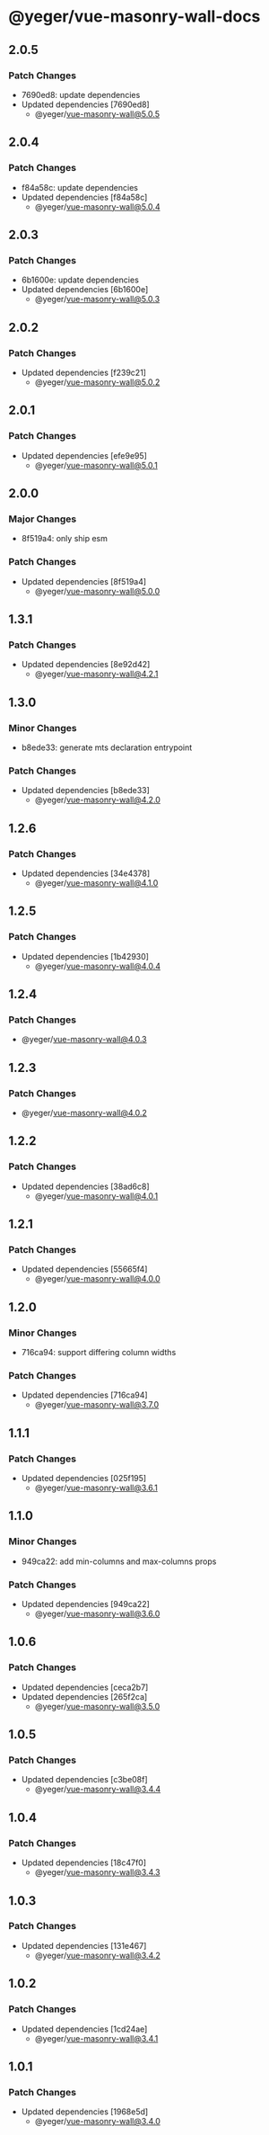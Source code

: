 # @yeger/vue-masonry-wall-docs

## 2.0.5

### Patch Changes

- 7690ed8: update dependencies
- Updated dependencies [7690ed8]
  - @yeger/vue-masonry-wall@5.0.5

## 2.0.4

### Patch Changes

- f84a58c: update dependencies
- Updated dependencies [f84a58c]
  - @yeger/vue-masonry-wall@5.0.4

## 2.0.3

### Patch Changes

- 6b1600e: update dependencies
- Updated dependencies [6b1600e]
  - @yeger/vue-masonry-wall@5.0.3

## 2.0.2

### Patch Changes

- Updated dependencies [f239c21]
  - @yeger/vue-masonry-wall@5.0.2

## 2.0.1

### Patch Changes

- Updated dependencies [efe9e95]
  - @yeger/vue-masonry-wall@5.0.1

## 2.0.0

### Major Changes

- 8f519a4: only ship esm

### Patch Changes

- Updated dependencies [8f519a4]
  - @yeger/vue-masonry-wall@5.0.0

## 1.3.1

### Patch Changes

- Updated dependencies [8e92d42]
  - @yeger/vue-masonry-wall@4.2.1

## 1.3.0

### Minor Changes

- b8ede33: generate mts declaration entrypoint

### Patch Changes

- Updated dependencies [b8ede33]
  - @yeger/vue-masonry-wall@4.2.0

## 1.2.6

### Patch Changes

- Updated dependencies [34e4378]
  - @yeger/vue-masonry-wall@4.1.0

## 1.2.5

### Patch Changes

- Updated dependencies [1b42930]
  - @yeger/vue-masonry-wall@4.0.4

## 1.2.4

### Patch Changes

- @yeger/vue-masonry-wall@4.0.3

## 1.2.3

### Patch Changes

- @yeger/vue-masonry-wall@4.0.2

## 1.2.2

### Patch Changes

- Updated dependencies [38ad6c8]
  - @yeger/vue-masonry-wall@4.0.1

## 1.2.1

### Patch Changes

- Updated dependencies [55665f4]
  - @yeger/vue-masonry-wall@4.0.0

## 1.2.0

### Minor Changes

- 716ca94: support differing column widths

### Patch Changes

- Updated dependencies [716ca94]
  - @yeger/vue-masonry-wall@3.7.0

## 1.1.1

### Patch Changes

- Updated dependencies [025f195]
  - @yeger/vue-masonry-wall@3.6.1

## 1.1.0

### Minor Changes

- 949ca22: add min-columns and max-columns props

### Patch Changes

- Updated dependencies [949ca22]
  - @yeger/vue-masonry-wall@3.6.0

## 1.0.6

### Patch Changes

- Updated dependencies [ceca2b7]
- Updated dependencies [265f2ca]
  - @yeger/vue-masonry-wall@3.5.0

## 1.0.5

### Patch Changes

- Updated dependencies [c3be08f]
  - @yeger/vue-masonry-wall@3.4.4

## 1.0.4

### Patch Changes

- Updated dependencies [18c47f0]
  - @yeger/vue-masonry-wall@3.4.3

## 1.0.3

### Patch Changes

- Updated dependencies [131e467]
  - @yeger/vue-masonry-wall@3.4.2

## 1.0.2

### Patch Changes

- Updated dependencies [1cd24ae]
  - @yeger/vue-masonry-wall@3.4.1

## 1.0.1

### Patch Changes

- Updated dependencies [1968e5d]
  - @yeger/vue-masonry-wall@3.4.0
